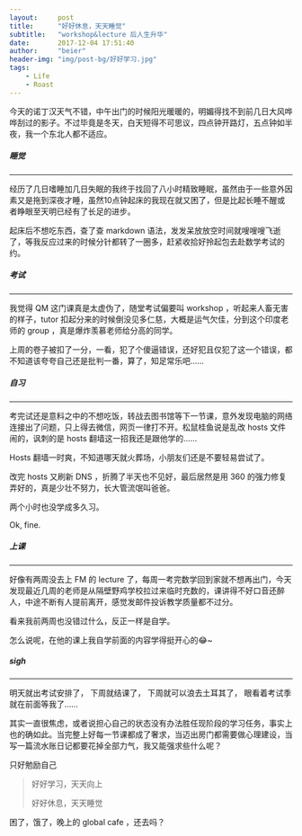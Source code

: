 ```yaml
---
layout:     post
title:      "好好休息，天天睡觉"
subtitle:   "workshop&lecture 后人生升华"
date:       2017-12-04 17:51:40
author:     "beier"
header-img: "img/post-bg/好好学习.jpg"
tags:
    - Life
    - Roast
---
```



今天的诺丁汉天气不错，中午出门的时候阳光暖暖的，明媚得找不到前几日大风哗哗刮过的影子。不过毕竟是冬天，白天短得不可思议，四点钟开路灯，五点钟如半夜，我一个东北人都不适应。





##### 睡觉
---

经历了几日嗜睡加几日失眠的我终于找回了八小时精致睡眠，虽然由于一些意外因素又是拖到深夜才睡，虽然10点钟起床的我现在就又困了，但是比起长睡不醒或者睁眼至天明已经有了长足的进步。

起床后不想吃东西，查了查 markdown 语法，发发呆放放空时间就嗖嗖嗖飞逝了，等我反应过来的时候分针都转了一圈多，赶紧收拾好拎起包去赴数学考试的约。





##### 考试
---
我觉得 QM 这门课真是太虚伪了，随堂考试偏要叫 workshop ，听起来人畜无害的样子，tutor 扣起分来的时候倒没见多仁慈，大概是运气欠佳，分到这个印度老师的 group ，真是爆炸羡慕老师给分高的同学。

上周的卷子被扣了一分，一看，犯了个傻逼错误，还好犯且仅犯了这一个错误，都不知道该夸夸自己还是批判一番，算了，知足常乐吧……





##### 自习
---
考完试还是意料之中的不想吃饭，转战去图书馆等下一节课，意外发现电脑的网络连接出了问题，只上得去微信，网页一律打不开。松鼠桂鱼说是乱改 hosts 文件闹的，讽刺的是 hosts 翻墙这一招我还是跟他学的……

Hosts 翻墙一时爽，不知道哪天就火葬场，小朋友们还是不要轻易尝试了。

改完 hosts 又刷新 DNS ，折腾了半天也不见好，最后居然是用 360 的强力修复弄好的，真是少壮不努力，长大管流氓叫爸爸。

两个小时也没学成多久习。

Ok, fine.





##### 上课
---
好像有两周没去上 FM 的 lecture 了，每周一考完数学回到家就不想再出门，今天发现最近几周的老师是从隔壁野鸡学校拉过来临时充数的，课讲得不好口音还醉人，中途不断有人提前离开，感觉发邮件投诉教学质量都不过分。

看来我前两周也没错过什么，反正一样是自学。

怎么说呢，在他的课上我自学前面的内容学得挺开心的:joy:~





##### sigh
---
明天就出考试安排了，
下周就结课了，
下周就可以浪去土耳其了，
眼看着考试季就在前面等我了……

其实一直很焦虑，或者说担心自己的状态没有办法胜任现阶段的学习任务，事实上也的确如此。当完整上好每一节课都成了奢求，当迈出房门都需要做心理建设，当写一篇流水账日记都要花掉全部力气，我又能强求些什么呢？

只好勉励自己
> 好好学习，天天向上    
>
> 好好休息，天天睡觉





困了，饿了，晚上的 global cafe ，还去吗？